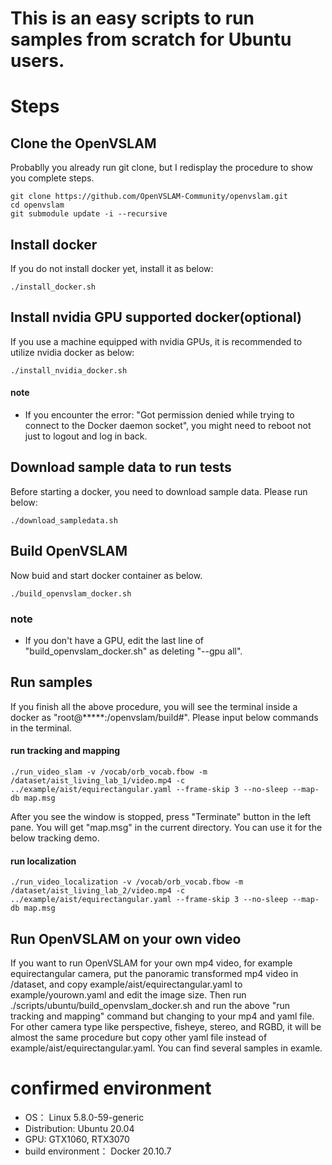 # This is an easy scripts to run samples from scratch for Ubuntu users.


# Steps
## Clone the OpenVSLAM
Probablly you already run git clone, but I redisplay the procedure to show you complete steps.
```
git clone https://github.com/OpenVSLAM-Community/openvslam.git
cd openvslam
git submodule update -i --recursive
```

## Install docker
If you do not install docker yet, install it as below:
```
./install_docker.sh
```

## Install nvidia GPU supported docker(optional)
If you use a machine equipped with nvidia GPUs, it is recommended to utilize nvidia docker as below:
```
./install_nvidia_docker.sh
```
#### note
- If you encounter the error: "Got permission denied while trying to connect to the Docker daemon socket", you might need to reboot not just to logout and log in back.

## Download sample data to run tests
Before starting a docker, you need to download sample data.
Please run below:
```
./download_sampledata.sh
```

## Build OpenVSLAM
Now buid and start docker container as below.
```
./build_openvslam_docker.sh
```
### note
- If you don't have a GPU, edit the last line of "build_openvslam_docker.sh" as deleting "--gpu all".

## Run samples
If you finish all the above procedure, you will see the terminal inside a docker as "root@*****:/openvslam/build#". Please input below commands in the terminal.
#### run tracking and mapping
```
./run_video_slam -v /vocab/orb_vocab.fbow -m /dataset/aist_living_lab_1/video.mp4 -c ../example/aist/equirectangular.yaml --frame-skip 3 --no-sleep --map-db map.msg
```
After you see the window is stopped, press "Terminate" button in the left pane.
You will get "map.msg" in the current directory.
You can use it for the below tracking demo.
#### run localization
```
./run_video_localization -v /vocab/orb_vocab.fbow -m /dataset/aist_living_lab_2/video.mp4 -c ../example/aist/equirectangular.yaml --frame-skip 3 --no-sleep --map-db map.msg
```

## Run OpenVSLAM on your own video
If you want to run OpenVSLAM for your own mp4 video, for example equirectangular camera, put the panoramic transformed mp4 video in /dataset, and copy example/aist/equirectangular.yaml to example/yourown.yaml and edit the image size.
Then run ./scripts/ubuntu/build_openvslam_docker.sh and run the above "run tracking and mapping" command but changing to your mp4 and yaml file.
For other camera type like perspective, fisheye, stereo, and RGBD, it will be almost the same procedure but copy other yaml file instead of example/aist/equirectangular.yaml. You can find several samples in examle.


# confirmed environment
- OS： Linux 5.8.0-59-generic
- Distribution: Ubuntu 20.04
- GPU: GTX1060, RTX3070
- build environment： Docker 20.10.7